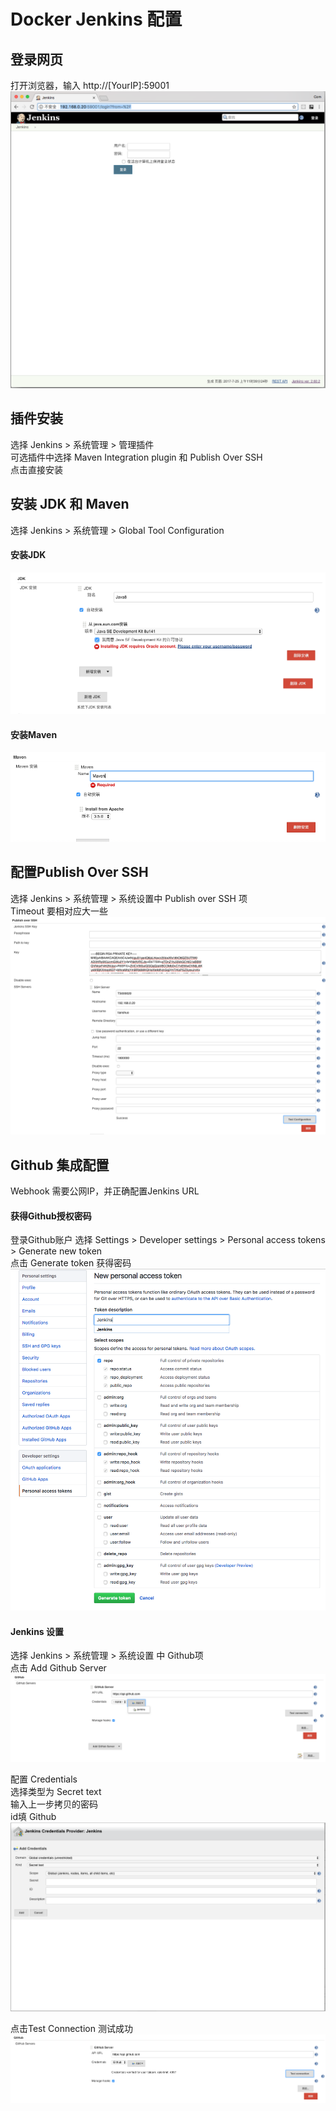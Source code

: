 # Docker Jenkins 配置

## 登录网页
打开浏览器，输入 http://[YourIP]:59001
![login](./images/login.png)


## 插件安装
选择 Jenkins > 系统管理 > 管理插件<br>
可选插件中选择 Maven Integration plugin 和 Publish Over SSH <br>
点击直接安装 <br>

## 安装 JDK 和 Maven
选择 Jenkins > 系统管理 > Global Tool Configuration <br>

#### 安装JDK
![install_jdk](./images/install_jdk.png)

#### 安装Maven
![install_maven](./images/install_maven.png)

## 配置Publish Over SSH
选择 Jenkins > 系统管理 > 系统设置中 Publish over SSH 项 <br>
Timeout 要相对应大一些<br>
![publish_over_ssh](images/publish_over_ssh.png)

## Github 集成配置 
Webhook 需要公网IP，并正确配置Jenkins URL<br>

#### 获得Github授权密码
登录Github账户 选择 Settings > Developer settings > Personal access tokens > Generate new token<br>
点击 Generate token 获得密码<br>
![github_generate_token](./images/github_generate_token.png)
#### Jenkins 设置
选择 Jenkins > 系统管理 > 系统设置 中 Github项 <br>
点击 Add Github Server <br>
![jenkins_github_add_server](./images/jenkins_github_add_server.png)

配置 Credentials<br>
选择类型为 Secret text<br>
输入上一步拷贝的密码<br>
id填 Github<br>
![jenkins_github_add_credentials](./images/jenkins_github_add_credentials.png)

点击Test Connection 测试成功<br>
![jenkins_github_add_credentials](images/jenkins_github_test_connection.png)

